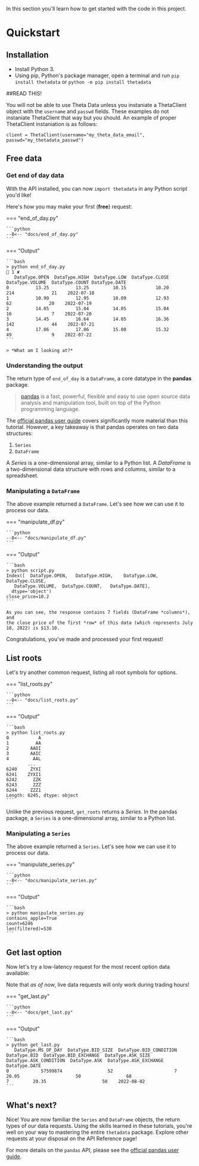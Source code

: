 In this section you'll learn how to get started with the code in this project.

# Quickstart

## Installation

- Install Python 3.
- Using pip, Python's package manager, open a terminal and run
`pip install thetadata`
or
`python -m pip install thetadata`

##READ THIS!

You will not be able to use Theta Data unless you instaniate a ThetaClient object with the `username` and `passwd` fields. These examples do not instaniate ThetaClient that way but you should. An example of proper ThetaClient instaniation is as follows:

```client = ThetaClient(username="my_theta_data_email", passwd="my_thetadata_passwd")```

## Free data

### Get end of day data

With the API installed, you can now
`import thetadata` in any Python script you'd like!

Here's how you may make your first (**free**) request:

=== "end_of_day.py"

    ```python
    --8<-- "docs/end_of_day.py"
    ```

=== "Output"

    ```bash
    > python end_of_day.py                                                                                                                                                                         1 ✘ 
       DataType.OPEN  DataType.HIGH  DataType.LOW  DataType.CLOSE  DataType.VOLUME  DataType.COUNT DataType.DATE
    0          13.25          13.25         10.15           10.20              214              21    2022-07-18
    1          10.90          12.95         10.09           12.93               62              20    2022-07-19
    2          14.05          15.04         14.05           15.04               16               7    2022-07-20
    3          14.45          16.64         14.05           16.36              142              44    2022-07-21
    4          17.06          17.06         15.00           15.32               49               9    2022-07-22
    ```

    > *What am I looking at?*

### Understanding the output

The return type of `end_of_day` is a `DataFrame`, a core datatype in the **pandas** package.

> [pandas](https://pandas.pydata.org/) is a fast, powerful, flexible and easy to use open source data
> analysis and manipulation tool, built on top of the Python programming language.

The [official pandas user guide](https://pandas.pydata.org/docs/user_guide/index.html)
covers significantly more material than this tutorial. However, a key takeaway is that
pandas operates on two data structures:

1. `Series`
2. `DataFrame`

A *Series* is a one-dimensional array, similar to a Python list. A *DataFrame* is a two-dimensional data structure with rows and columns, similar to a spreadsheet.

### Manipulating a `DataFrame`


The above example returned a `DataFrame`. Let's see how we can use it to process our data.

=== "manipulate_df.py"

    ```python
    --8<-- "docs/manipulate_df.py"
    ```

=== "Output"

    ```bash
    > python script.py
    Index([  DataType.OPEN,   DataType.HIGH,    DataType.LOW,  DataType.CLOSE,
       DataType.VOLUME,  DataType.COUNT,   DataType.DATE],
      dtype='object')
    close_price=10.2
    ```

    As you can see, the response contains 7 fields (DataFrame *columns*), and
    the close price of the first *row* of this data (which represents July 18, 2022) is $13.10.

Congratulations, you've made and processed your first request!

## List roots

Let's try another common request, listing all root symbols for options. 

=== "list_roots.py"

    ```python
    --8<-- "docs/list_roots.py"
    ```

=== "Output"

    ```bash
    > python list_roots.py
    0           A
    1          AA
    2        AADI
    3        AAIC
    4         AAL
            ...  
    6240     ZYXI
    6241    ZYXI1
    6242      ZZK
    6243      ZZZ
    6244     ZZZ1
    Length: 6245, dtype: object
    ```

Unlike the previous
request, `get_roots` returns a *Series*. In the pandas package, a
`Series` is a one-dimensional array, similar to a Python list.


### Manipulating a `Series`

The above example returned a `Series`. Let's see how we can use it to process our data.

=== "manipulate_series.py"

    ```python
    --8<-- "docs/manipulate_series.py"
    ```

=== "Output"

    ```bash
    > python manipulate_series.py
    contains_apple=True
    count=6246
    len(filtered)=530
    ```

## Get last option

Now let's try a low-latency request for the most recent option data available:

Note that *as of now*, live data requests will only work during trading hours!

=== "get_last.py"

    ```python
    --8<-- "docs/get_last.py"
    ```

=== "Output"

    ```bash
    > python get_last.py
       DataType.MS_OF_DAY  DataType.BID_SIZE  DataType.BID_CONDITION  DataType.BID  DataType.BID_EXCHANGE  DataType.ASK_SIZE  DataType.ASK_CONDITION  DataType.ASK  DataType.ASK_EXCHANGE DataType.DATE
    0            57599874                 52                       7         20.05                     50                 68                       7         20.35                     50    2022-08-02
    ```

## What's next?

Nice! You are now familiar the `Series` and `DataFrame` objects, the return types of our data requests.
Using the skills learned in these tutorials, you're well on your way to mastering the entire `thetadata` package.
Explore other requests at your disposal on the API Reference page!

For more details on the `pandas` API, please see the [official pandas user guide](https://pandas.pydata.org/docs/user_guide/index.html).
